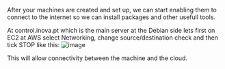 After your machines are created and set up, we can start enabling them to connect to the internet so we can install packages and other usefull tools.

At control.inova.pt which is the main server at the Debian side lets first on EC2 at AWS select Networking, change source/destination check and then tick STOP like this:
![image](https://user-images.githubusercontent.com/32963070/154142996-1be2f0b1-912c-4c53-b7fa-c866a87f9d0d.png)

This will allow connectivity between the machine and the cloud.

